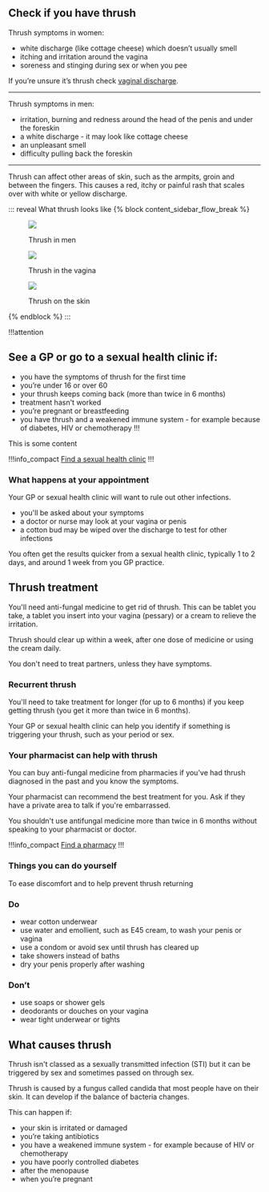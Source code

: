 ## Check if you have thrush

Thrush symptoms in women:

*  white discharge (like cottage cheese) which doesn’t usually smell
*  itching and irritation around the vagina 
*  soreness and stinging during sex or when you pee

If you’re unsure it’s thrush check [vaginal discharge](/vaginal-discharge/).

***

Thrush symptoms in men:

* irritation, burning and redness around the head of the penis and under the foreskin
* a white discharge - it may look like cottage cheese
* an unpleasant smell
* difficulty pulling back the foreskin

***

Thrush can affect other areas of skin, such as the armpits, groin and between the fingers. This causes a red, itchy or painful rash that scales over with white or yellow discharge.

::: reveal What thrush looks like
{% block content_sidebar_flow_break %}
<article>
  <figure class="card">
    <img src="/images/thrush/thrush-men_300.jpg" />
    <figcaption class="card__caption"><p>Thrush in men</p></figcaption>
  </figure>
  <figure class="card">
    <img src="/images/thrush/thrush-women_300.jpg" />
    <figcaption class="card__caption"><p>Thrush in the vagina</p></figcaption>
  </figure>
  <figure class="card">
    <img src="/images/thrush/thrush-skin_300.jpg" />
    <figcaption class="card__caption"><p>Thrush on the skin</p></figcaption>
  </figure>
</article>
{% endblock %}
:::

!!!attention
## See a GP or go to a sexual health clinic if:

* you have the symptoms of thrush for the first time
* you’re under 16 or over 60
* your thrush keeps coming back (more than twice in 6 months)
* treatment hasn't worked
* you’re pregnant or breastfeeding
* you have thrush and a weakened immune system - for example because of diabetes, HIV or chemotherapy 
!!!
<section class="panel">
  <p>This is some content</p>
</section>

!!!info_compact
[Find a sexual health clinic](http://www.nhs.uk/service-search/sexual%20health%20services/locationsearch/1847)
!!!

### What happens at your appointment

Your GP or sexual health clinic will want to rule out other infections.  

* you'll be asked about your symptoms
* a doctor or nurse may look at your vagina or penis
* a cotton bud may be wiped over the discharge to test for other infections

You often get the results quicker from a sexual health clinic, typically 1 to 2 days, and around 1 week from you GP practice. 

## Thrush treatment

You'll need anti-fungal medicine to get rid of thrush. This can be tablet you take, a tablet you insert into your vagina (pessary) or a cream to relieve the irritation. 

Thrush should clear up within a week, after one dose of medicine or using the cream daily. 

You don't need to treat partners, unless they have symptoms. 

### Recurrent thrush

You'll need to take treatment for longer (for up to 6 months) if you keep getting thrush (you get it more than twice in 6 months).  

Your GP or sexual health clinic can help you identify if something is triggering your thrush, such as your period or sex. 

### Your pharmacist can help with thrush

You can buy anti-fungal medicine from pharmacies if you've had thrush diagnosed in the past and you know the symptoms.  

Your pharmacist can recommend the best treatment for you.  Ask if they have a private area to talk if you're embarrassed.

You shouldn't use antifungal medicine more than twice in 6 months without speaking to your pharmacist or doctor. 

!!!info_compact
[Find a pharmacy](http//beta.nhs.uk/finders/find-help)
!!!

### Things you can do yourself

To ease discomfort and to help prevent thrush returning

<section class="panel panel--binary">
  <article class="panel__column">
    <div class="panel__content">
      <h3>Do</h3>
      <ul class="list--check">
        <li>wear cotton underwear</a></li>
        <li>use water and emollient, such as E45 cream, to wash your penis or vagina</li>
        <li>use a condom or avoid sex until thrush has cleared up</li>
        <li>take showers instead of baths</li>
        <li>dry your penis properly after washing</li>
      </ul>
    </div>
  </article>
  <article class="panel__column">
    <div class="panel__content">
      <h3>Don’t</h3>
      <ul class="list--cross">
        <li>use soaps or shower gels</li>
        <li>deodorants or douches on your vagina</li>
        <li>wear tight underwear or tights</li>
      </ul>
    </div>
  </article>
</section>

## What causes thrush

Thrush isn't classed as a sexually transmitted infection (STI) but it can be triggered by sex and sometimes passed on through sex. 

Thrush is caused by a fungus called candida that most people have on their skin.  It can develop if the balance of bacteria changes. 

This can happen if:

* your skin is irritated or damaged
* you’re taking antibiotics 
* you have a weakened immune system - for example because of HIV or chemotherapy
* you have poorly controlled diabetes
* after the menopause
* when you’re pregnant